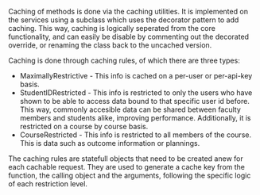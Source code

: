 Caching of methods is done via the caching utilities. It is implemented on the services using a subclass which uses the decorator pattern to add caching. This way, caching is logically seperated from the core functionality, and can easily be disable by commenting out the decorated override, or renaming the class back to the uncached version.

Caching is done through caching rules, of which there are three types:

 * MaximallyRestrictive - This info is cached on a per-user or per-api-key basis.
 * StudentIDRestricted - This info is restricted to only the users who have shown to be able to access data bound to that specific user id before. This way, commonly accesible data can be shared between faculty members and students alike, improving performance. Additionally, it is restricted on a course by course basis.
 * CourseRestricted - This info is restricted to all members of the course. This is data such as outcome information or plannings.

The caching rules are statefull objects that need to be created anew for each cachable request. They are used to generate a cache key from the function, the calling object and the arguments, following the specific logic of each restriction level.